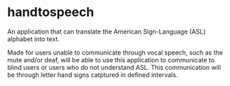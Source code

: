 handtospeech
============
An application that can translate the American Sign-Language (ASL) alphabet into text. 

Made for users unable to communicate through vocal speech, such as the mute and/or deaf, will be able to use this application to communicate to blind users or users who do not understand ASL. This communication will be through letter hand signs catptured in defined intervals.

